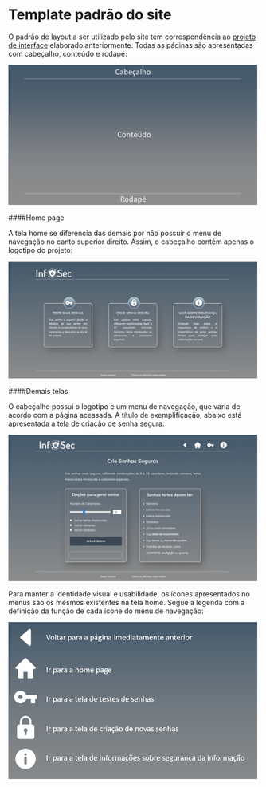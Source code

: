 # Template padrão do site

O padrão de layout a ser utilizado pelo site tem correspondência ao [projeto de interface](https://github.com/ICEI-PUC-Minas-PMV-ADS/pmv-ads-2022-2-e1-proj-web-t2-seguranca_informacao/blob/main/docs/04-Projeto%20de%20Interface.md) elaborado anteriormente. Todas as páginas são apresentadas com  cabeçalho, conteúdo e rodapé:

<img src="https://github.com/ICEI-PUC-Minas-PMV-ADS/pmv-ads-2022-2-e1-proj-web-t2-seguranca_informacao/blob/main/docs/img/Template.png?raw=true" width="500" />  

####Home page

A tela home se diferencia das demais por não possuir o menu de navegação no canto superior direito. Assim, o cabeçalho contém apenas o logotipo do projeto:

<img src="https://github.com/ICEI-PUC-Minas-PMV-ADS/pmv-ads-2022-2-e1-proj-web-t2-seguranca_informacao/blob/main/docs/img/Template_home.PNG?raw=true" width="500" />  

<br/>

####Demais telas

O cabeçalho possui o logotipo e um menu de navegação, que varia de acordo com a página acessada. A título de exemplificação, abaixo está apresentada a tela de criação de senha segura:

<img src="https://github.com/ICEI-PUC-Minas-PMV-ADS/pmv-ads-2022-2-e1-proj-web-t2-seguranca_informacao/blob/main/docs/img/Template_outras.PNG?raw=true" width="500" />  

<br/>

Para manter a identidade visual e usabilidade, os ícones apresentados no menus são os mesmos existentes na tela home.
Segue a legenda com a definição da função de cada ícone do menu de navegação:

<img src="https://github.com/ICEI-PUC-Minas-PMV-ADS/pmv-ads-2022-2-e1-proj-web-t2-seguranca_informacao/blob/main/docs/img/Legenda.PNG?raw=true" width="500" /> 



